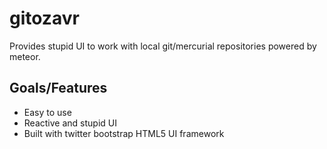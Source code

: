# gitozavr

Provides stupid UI to work with local git/mercurial repositories powered by meteor.

## Goals/Features

* Easy to use
* Reactive and stupid UI
* Built with twitter bootstrap HTML5 UI framework
